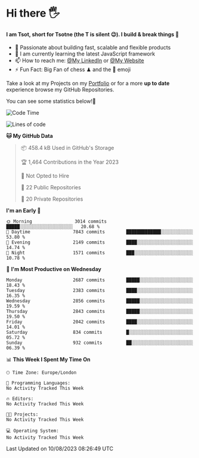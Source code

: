 # Hi there :raised_hand_with_fingers_splayed:
#### I am Tsot, short for Tsotne (the T is silent :wink:). I build & break things :space_invader:
- :telescope: Passionate about building fast, scalable and flexible products
- :seedling: I am currently learning the latest JavaScript framework 
- :mailbox: How to reach me: [@My LinkedIn](https://www.linkedin.com/in/tsotne-gvadzabia/) or [@My Website](https://tsotne.co.uk/contact)
- :zap: Fun Fact: Big Fan of chess ♟ and the 👾 emoji

Take a look at my Projects on my [Portfolio](https://tsotne.co.uk/) or for a more **up to date** experience browse my GitHub Repositories.

You can see some statistics below!:space_invader:
<!--START_SECTION:waka-->
![Code Time](http://img.shields.io/badge/Code%20Time-761%20hrs%202%20mins-blue)

![Lines of code](https://img.shields.io/badge/From%20Hello%20World%20I%27ve%20Written-6.9%20million%20lines%20of%20code-blue)

**🐱 My GitHub Data** 

> 📦 458.4 kB Used in GitHub's Storage 
 > 
> 🏆 1,464 Contributions in the Year 2023
 > 
> 🚫 Not Opted to Hire
 > 
> 📜 22 Public Repositories 
 > 
> 🔑 20 Private Repositories 
 > 
**I'm an Early 🐤** 

```text
🌞 Morning                3014 commits        █████░░░░░░░░░░░░░░░░░░░░   20.68 % 
🌆 Daytime                7843 commits        █████████████░░░░░░░░░░░░   53.80 % 
🌃 Evening                2149 commits        ████░░░░░░░░░░░░░░░░░░░░░   14.74 % 
🌙 Night                  1571 commits        ███░░░░░░░░░░░░░░░░░░░░░░   10.78 % 
```
📅 **I'm Most Productive on Wednesday** 

```text
Monday                   2687 commits        █████░░░░░░░░░░░░░░░░░░░░   18.43 % 
Tuesday                  2383 commits        ████░░░░░░░░░░░░░░░░░░░░░   16.35 % 
Wednesday                2856 commits        █████░░░░░░░░░░░░░░░░░░░░   19.59 % 
Thursday                 2843 commits        █████░░░░░░░░░░░░░░░░░░░░   19.50 % 
Friday                   2042 commits        ████░░░░░░░░░░░░░░░░░░░░░   14.01 % 
Saturday                 834 commits         █░░░░░░░░░░░░░░░░░░░░░░░░   05.72 % 
Sunday                   932 commits         ██░░░░░░░░░░░░░░░░░░░░░░░   06.39 % 
```


📊 **This Week I Spent My Time On** 

```text
🕑︎ Time Zone: Europe/London

💬 Programming Languages: 
No Activity Tracked This Week

🔥 Editors: 
No Activity Tracked This Week

🐱‍💻 Projects: 
No Activity Tracked This Week

💻 Operating System: 
No Activity Tracked This Week
```


 Last Updated on 10/08/2023 08:26:49 UTC
<!--END_SECTION:waka-->
